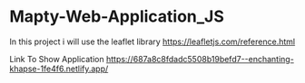 # Mapty-Web-Application_JS
In this project i will use the leaflet library https://leafletjs.com/reference.html 

Link To Show Application
https://687a8c8fdadc5508b19befd7--enchanting-khapse-1fe4f6.netlify.app/
